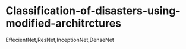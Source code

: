 # Classification-of-disasters-using-modified-architrctures
EffecientNet,ResNet,InceptionNet,DenseNet
